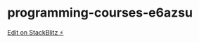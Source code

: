 # programming-courses-e6azsu

[Edit on StackBlitz ⚡️](https://stackblitz.com/edit/programming-courses-e6azsu)
